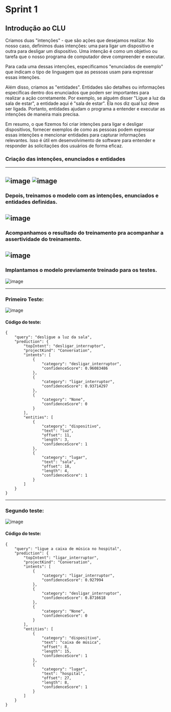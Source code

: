 # Sprint 1

## Introdução ao CLU

Criamos duas "intenções" - que são ações que desejamos realizar. No nosso caso, definimos duas intenções: uma para ligar um dispositivo e outra para desligar um dispositivo. Uma intenção é como um objetivo ou tarefa que o nosso programa de computador deve compreender e executar.

Para cada uma dessas intenções, especificamos "enunciados de exemplo" que indicam o tipo de linguagem que as pessoas usam para expressar essas intenções. 

Além disso, criamos as "entidades". Entidades são detalhes ou informações específicas dentro dos enunciados que podem ser importantes para realizar a ação corretamente. Por exemplo, se alguém disser "Ligue a luz da sala de estar", a entidade aqui é "sala de estar". Ela nos diz qual luz deve ser ligada. Portanto, entidades ajudam o programa a entender e executar as intenções de maneira mais precisa.

Em resumo, o que fizemos foi criar intenções para ligar e desligar dispositivos, fornecer exemplos de como as pessoas podem expressar essas intenções e mencionar entidades para capturar informações relevantes. Isso é útil em desenvolvimento de software para entender e responder às solicitações dos usuários de forma eficaz.

### Criação das intenções, enunciados e entidades
---
![image](https://github.com/ICEI-PUC-Minas-PPC-CC/ppc-cc-2023-2-ment2-noite-taskscheduleimg/assets/143455854/be8add31-9c25-4884-b7ef-0292266b92e5)
![image](https://github.com/ICEI-PUC-Minas-PPC-CC/ppc-cc-2023-2-ment2-noite-taskscheduleimg/assets/143455854/223012b4-386e-47ec-92eb-113978d4a598)
---
### Depois, treinamos o modelo com as intenções, enunciados e entidades definidas.
![image](https://github.com/ICEI-PUC-Minas-PPC-CC/ppc-cc-2023-2-ment2-noite-taskscheduleimg/assets/143455854/961c3dc7-4407-4f54-989d-88a1c044a82f)
---
### Acompanhamos o resultado do treinamento pra acompanhar a assertividade do treinamento.
![image](https://github.com/ICEI-PUC-Minas-PPC-CC/ppc-cc-2023-2-ment2-noite-taskscheduleimg/assets/143455854/c9316d5e-39f9-4240-b971-2cc9ceb5f767)
---
### Implantamos o modelo previamente treinado para os testes.
![image](https://github.com/ICEI-PUC-Minas-PPC-CC/ppc-cc-2023-2-ment2-noite-taskscheduleimg/assets/143455854/05eb8f3a-e045-4717-b03e-1cc4aad72ddd)

-------
### Primeiro Teste:
![image](https://github.com/ICEI-PUC-Minas-PPC-CC/ppc-cc-2023-2-ment2-noite-taskscheduleimg/assets/143455854/222e26ab-76ee-4b49-b7ca-f7d17454cb66)

#### Código do teste:
````
{
    "query": "desligue a luz da sala",
    "prediction": {
        "topIntent": "desligar_interruptor",
        "projectKind": "Conversation",
        "intents": [
            {
                "category": "desligar_interruptor",
                "confidenceScore": 0.96083486
            },
            {
                "category": "ligar_interruptor",
                "confidenceScore": 0.93714297
            },
            {
                "category": "None",
                "confidenceScore": 0
            }
        ],
        "entities": [
            {
                "category": "dispositivo",
                "text": "luz",
                "offset": 11,
                "length": 3,
                "confidenceScore": 1
            },
            {
                "category": "lugar",
                "text": "sala",
                "offset": 18,
                "length": 4,
                "confidenceScore": 1
            }
        ]
    }
}
````

---
### Segundo teste:
![image](https://github.com/ICEI-PUC-Minas-PPC-CC/ppc-cc-2023-2-ment2-noite-taskscheduleimg/assets/143455854/5794a332-e516-42f8-9d78-97a5318d42d0)

#### Código do teste:
````
{
    "query": "ligue a caixa de música no hospital",
    "prediction": {
        "topIntent": "ligar_interruptor",
        "projectKind": "Conversation",
        "intents": [
            {
                "category": "ligar_interruptor",
                "confidenceScore": 0.927994
            },
            {
                "category": "desligar_interruptor",
                "confidenceScore": 0.8716618
            },
            {
                "category": "None",
                "confidenceScore": 0
            }
        ],
        "entities": [
            {
                "category": "dispositivo",
                "text": "caixa de música",
                "offset": 8,
                "length": 15,
                "confidenceScore": 1
            },
            {
                "category": "lugar",
                "text": "hospital",
                "offset": 27,
                "length": 8,
                "confidenceScore": 1
            }
        ]
    }
}
````
